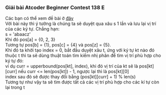 ### Giải bài Atcoder Beginner Contest 138 E
Các bạn có thể xem đề bài ở [đây](https://atcoder.jp/contests/abc138/tasks/abc138_e) <br />
Với bài này thì ý tưởng là chúng ta sẽ duyệt qua xâu s 1 lần và lưu lại vị trí của các ký tự. Chẳng hạn: <br />
s = 'abaacz' <br />
Khi đó pos[a] = {0, 2, 3} <br />
Tương tự pos[b] = {1}, pos[c] = {4} và pos[z] = {5}. <br />
Khi đó ta khởi tạo index = 0, bắt đầu duyệt xâu t, ứng với ký tự kt nào đó thuộc t thì ta sẽ dùng thuật toán tìm kiếm nhị phân để tìm vị trí phù hợp cho ký tự đó: <br />
ví dụ curr = upperbound(pos[kt], index), khi đó vị trí của kt sẽ là pos[kt][curr] nếu curr <= len(pos[kt]) - 1, ngược lại thì là pos[kt][0] <br />
index sau đó sẽ được thay đổi bằng (pos[kt][curr] + 1) % len(s) <br />
Tương tự như vậy ta sẽ tìm được tất cả các vị trí phù hợp cho các kí tự còn lại trong t <br />
